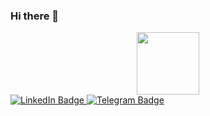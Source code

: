 ### Hi there 👋
<div class="header" align="center">
  <img src="https://media.giphy.com/media/v1.Y2lkPTc5MGI3NjExMmR3bjEwY2M3aG0wcGkzNHBvM2VpZ290enBtejR5YzhyM3g2eXA2ZyZlcD12MV9pbnRlcm5hbF9naWZfYnlfaWQmY3Q9Zw/3oz8xGHvL9ujXGUaLS/giphy.gif" width="100" />
</div>
<div id="badges">
  <a href="https://t.me/imashurade">
    <img src="https://img.shields.io/badge/LinkedIn-blue?style=for-the-badge&logo=linkedin&logoColor=white" alt="LinkedIn Badge"/>  
  </a>
  <a href="www.linkedin.com/in/павел-дойков-73357a29a">
    <img src="https://img.shields.io/badge/Telegram-blue?style=for-the-badge&logo=Telegram&logoColor=white" alt="Telegram Badge"/>
  </a>
</div>
<!--
**ShiroyamaY/ShiroyamaY** is a ✨ _special_ ✨ repository because its `README.md` (this file) appears on your GitHub profile.

Here are some ideas to get you started:

- 🔭 I’m currently working on ...
- 🌱 I’m currently learning ...
- 👯 I’m looking to collaborate on ...
- 🤔 I’m looking for help with ...
- 💬 Ask me about ...
- 📫 How to reach me: ...
- 😄 Pronouns: ...
- ⚡ Fun fact: ...
-->
